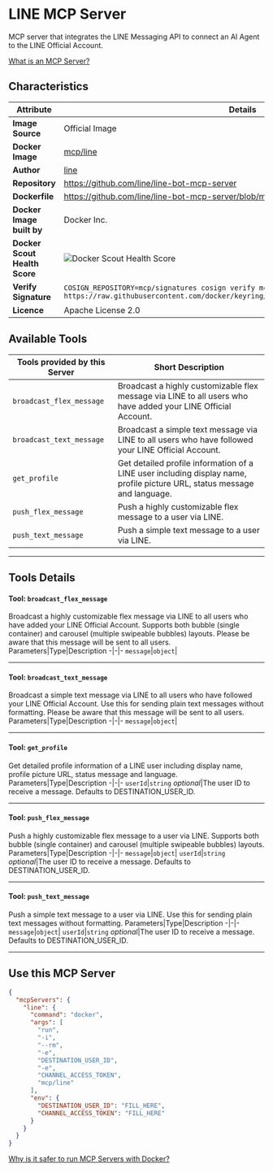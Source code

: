 # LINE MCP Server

MCP server that integrates the LINE Messaging API to connect an AI Agent to the LINE Official Account.

[What is an MCP Server?](https://www.anthropic.com/news/model-context-protocol)

## Characteristics
Attribute|Details|
|-|-|
**Image Source**|Official Image
**Docker Image**|[mcp/line](https://hub.docker.com/repository/docker/mcp/line)
**Author**|[line](https://github.com/line)
**Repository**|https://github.com/line/line-bot-mcp-server
**Dockerfile**|https://github.com/line/line-bot-mcp-server/blob/main/Dockerfile
**Docker Image built by**|Docker Inc.
**Docker Scout Health Score**| ![Docker Scout Health Score](https://api.scout.docker.com/v1/policy/insights/org-image-score/badge/mcp/line)
**Verify Signature**|`COSIGN_REPOSITORY=mcp/signatures cosign verify mcp/line --key https://raw.githubusercontent.com/docker/keyring/refs/heads/main/public/mcp/latest.pub`
**Licence**|Apache License 2.0

## Available Tools
Tools provided by this Server|Short Description
-|-
`broadcast_flex_message`|Broadcast a highly customizable flex message via LINE to all users who have added your LINE Official Account.|
`broadcast_text_message`|Broadcast a simple text message via LINE to all users who have followed your LINE Official Account.|
`get_profile`|Get detailed profile information of a LINE user including display name, profile picture URL, status message and language.|
`push_flex_message`|Push a highly customizable flex message to a user via LINE.|
`push_text_message`|Push a simple text message to a user via LINE.|

---
## Tools Details

#### Tool: **`broadcast_flex_message`**
Broadcast a highly customizable flex message via LINE to all users who have added your LINE Official Account. Supports both bubble (single container) and carousel (multiple swipeable bubbles) layouts. Please be aware that this message will be sent to all users.
Parameters|Type|Description
-|-|-
`message`|`object`|

---
#### Tool: **`broadcast_text_message`**
Broadcast a simple text message via LINE to all users who have followed your LINE Official Account. Use this for sending plain text messages without formatting. Please be aware that this message will be sent to all users.
Parameters|Type|Description
-|-|-
`message`|`object`|

---
#### Tool: **`get_profile`**
Get detailed profile information of a LINE user including display name, profile picture URL, status message and language.
Parameters|Type|Description
-|-|-
`userId`|`string` *optional*|The user ID to receive a message. Defaults to DESTINATION_USER_ID.

---
#### Tool: **`push_flex_message`**
Push a highly customizable flex message to a user via LINE. Supports both bubble (single container) and carousel (multiple swipeable bubbles) layouts.
Parameters|Type|Description
-|-|-
`message`|`object`|
`userId`|`string` *optional*|The user ID to receive a message. Defaults to DESTINATION_USER_ID.

---
#### Tool: **`push_text_message`**
Push a simple text message to a user via LINE. Use this for sending plain text messages without formatting.
Parameters|Type|Description
-|-|-
`message`|`object`|
`userId`|`string` *optional*|The user ID to receive a message. Defaults to DESTINATION_USER_ID.

---
## Use this MCP Server

```json
{
  "mcpServers": {
    "line": {
      "command": "docker",
      "args": [
        "run",
        "-i",
        "--rm",
        "-e",
        "DESTINATION_USER_ID",
        "-e",
        "CHANNEL_ACCESS_TOKEN",
        "mcp/line"
      ],
      "env": {
        "DESTINATION_USER_ID": "FILL_HERE",
        "CHANNEL_ACCESS_TOKEN": "FILL_HERE"
      }
    }
  }
}
```

[Why is it safer to run MCP Servers with Docker?](https://www.docker.com/blog/the-model-context-protocol-simplifying-building-ai-apps-with-anthropic-claude-desktop-and-docker/)

